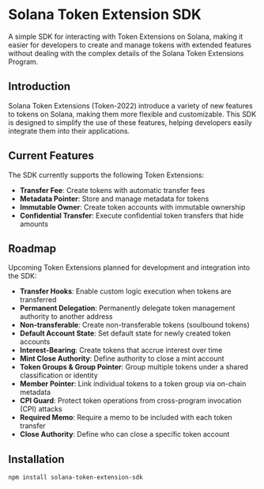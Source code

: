 # Solana Token Extension SDK

A simple SDK for interacting with Token Extensions on Solana, making it easier for developers to create and manage tokens with extended features without dealing with the complex details of the Solana Token Extensions Program.

## Introduction

Solana Token Extensions (Token-2022) introduce a variety of new features to tokens on Solana, making them more flexible and customizable. This SDK is designed to simplify the use of these features, helping developers easily integrate them into their applications.

## Current Features

The SDK currently supports the following Token Extensions:

- **Transfer Fee**: Create tokens with automatic transfer fees  
- **Metadata Pointer**: Store and manage metadata for tokens  
- **Immutable Owner**: Create token accounts with immutable ownership  
- **Confidential Transfer**: Execute confidential token transfers that hide amounts  

## Roadmap

Upcoming Token Extensions planned for development and integration into the SDK:

- **Transfer Hooks**: Enable custom logic execution when tokens are transferred  
- **Permanent Delegation**: Permanently delegate token management authority to another address  
- **Non-transferable**: Create non-transferable tokens (soulbound tokens)  
- **Default Account State**: Set default state for newly created token accounts  
- **Interest-Bearing**: Create tokens that accrue interest over time  
- **Mint Close Authority**: Define authority to close a mint account  
- **Token Groups & Group Pointer**: Group multiple tokens under a shared classification or identity  
- **Member Pointer**: Link individual tokens to a token group via on-chain metadata  
- **CPI Guard**: Protect token operations from cross-program invocation (CPI) attacks  
- **Required Memo**: Require a memo to be included with each token transfer  
- **Close Authority**: Define who can close a specific token account  



## Installation

```bash
npm install solana-token-extension-sdk
